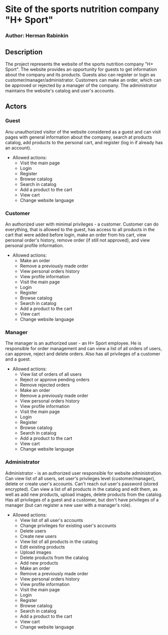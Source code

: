 # Site of the sports nutrition company "H+ Sport"

### Author: Herman Rabinkin

## Description

The project represents the website of the sports nutrition company "H+ Sport".
The website provides an opportunity for guests to get information about the
company and its products. Guests also can register or login as
customer/manager/administrator. Customers can make an order, which can be
approved or rejected by a manager of the company. The administrator maintains
the website's catalog and user's accounts.

## Actors

### Guest

Anu unauthorized visitor of the website considered as a guest and can visit
pages with general information about the company, search at products catalog,
add products to the personal cart, and register (log in if already has an
account).

* Allowed actions:
    * Visit the main page
    * Login
    * Register
    * Browse catalog
    * Search in catalog
    * Add a product to the cart
    * View cart
    * Change website language

### Customer

An authorized user with minimal privileges - a customer. Customer can do
everything, that is allowed to the guest, has access to all products in the cart
that were added before login, make an order from his cart, view personal order's
history, remove order (if still not approved), and view personal profile
information.

* Allowed actions:
    * Make an order
    * Remove a previously made order
    * View personal orders history
    * View profile information
    * Visit the main page
    * Login
    * Register
    * Browse catalog
    * Search in catalog
    * Add a product to the cart
    * View cart
    * Change website language

### Manager

The manager is an authorized user - an H+ Sport employee. He is responsible for
order management and can view a list of all orders of users, can approve, reject
and delete orders. Also has all privileges of a customer and a guest.

* Allowed actions:
    * View list of orders of all users
    * Reject or approve pending orders
    * Remove rejected orders
    * Make an order
    * Remove a previously made order
    * View personal orders history
    * View profile information
    * Visit the main page
    * Login
    * Register
    * Browse catalog
    * Search in catalog
    * Add a product to the cart
    * View cart
    * Change website language

### Administrator

Administrator - is an authorized user responsible for website administration.
Can view list of all users, set user's privileges level (customer/manager),
delete or create user's accounts. Can't reach out user's password (stored
encrypted). Can view a list of all products in the catalog and edit them, as
well as add new products, upload images, delete products from the catalog. Has
all privileges of a guest and a customer, but don't have privileges of a
manager (but can register a new user with a manager's role).

* Allowed actions:
    * View list of all user's accounts
    * Change privileges for existing user's accounts
    * Delete users
    * Create new users
    * View list of all products in the catalog
    * Edit existing products
    * Upload images
    * Delete products from the catalog
    * Add new products
    * Make an order
    * Remove a previously made order
    * View personal orders history
    * View profile information
    * Visit the main page
    * Login
    * Register
    * Browse catalog
    * Search in catalog
    * Add a product to the cart
    * View cart
    * Change website language
  